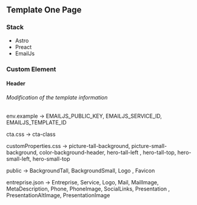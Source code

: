 ## Template One Page

### Stack
- Astro
- Preact
- EmailJs

### Custom Element

#### Header
###### Modification of the template information

env.example -> EMAILJS_PUBLIC_KEY, EMAILJS_SERVICE_ID, EMAILJS_TEMPLATE_ID


cta.css -> cta-class


customProperties.css -> picture-tall-background, picture-small-background, color-background-header, hero-tall-left , hero-tall-top, hero-small-left, hero-small-top


public -> BackgroundTall, BackgroundSmall, Logo , Favicon


entreprise.json -> Entreprise, Service, Logo, Mail, MailImage, MetaDescription, Phone, PhoneImage, SocialLinks, Presentation , PresentationAltImage, PresentationImage
